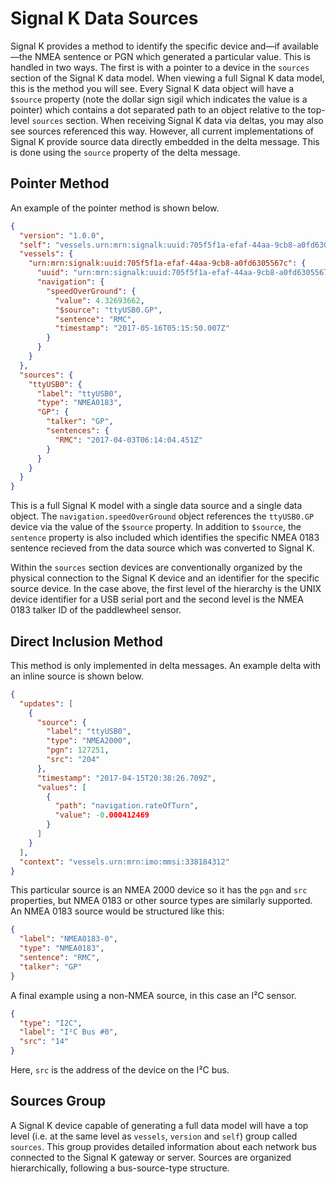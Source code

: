 # Signal K Data Sources

Signal K provides a method to identify the specific device and—if available—the NMEA sentence or PGN which generated a
particular value. This is handled in two ways. The first is with a pointer to a device in the `sources` section of the
Signal K data model. When viewing a full Signal K data model, this is the method you will see. Every Signal K data
object will have a `$source` property (note the dollar sign sigil which indicates the value is a pointer) which
contains a dot separated path to an object relative to the top-level `sources` section. When receiving Signal K data
via deltas, you may also see sources referenced this way. However, all current implementations of Signal K provide
source data directly embedded in the delta message. This is done using the `source` property of the delta message.

## Pointer Method

An example of the pointer method is shown below.

```json
{
  "version": "1.0.0",
  "self": "vessels.urn:mrn:signalk:uuid:705f5f1a-efaf-44aa-9cb8-a0fd6305567c",
  "vessels": {
    "urn:mrn:signalk:uuid:705f5f1a-efaf-44aa-9cb8-a0fd6305567c": {
      "uuid": "urn:mrn:signalk:uuid:705f5f1a-efaf-44aa-9cb8-a0fd6305567c",
      "navigation": {
        "speedOverGround": {
          "value": 4.32693662,
          "$source": "ttyUSB0.GP",
          "sentence": "RMC",
          "timestamp": "2017-05-16T05:15:50.007Z"
        }
      }
    }
  },
  "sources": {
    "ttyUSB0": {
      "label": "ttyUSB0",
      "type": "NMEA0183",
      "GP": {
        "talker": "GP",
        "sentences": {
          "RMC": "2017-04-03T06:14:04.451Z"
        }
      }
    }
  }
}
```

This is a full Signal K model with a single data source and a single data object. The `navigation.speedOverGround`
object references the `ttyUSB0.GP` device via the value of the `$source` property. In addition to `$source`, the
`sentence` property is also included which identifies the specific NMEA 0183 sentence recieved from the data source
which was converted to Signal K.

Within the `sources` section devices are conventionally organized by the physical connection to the Signal K device and
an identifier for the specific source device. In the case above, the first level of the hierarchy is the UNIX device
identifier for a USB serial port and the second level is the NMEA 0183 talker ID of the paddlewheel sensor.

## Direct Inclusion Method

This method is only implemented in delta messages. An example delta with an inline source is shown below.

```json
{
  "updates": [
    {
      "source": {
        "label": "ttyUSB0",
        "type": "NMEA2000",
        "pgn": 127251,
        "src": "204"
      },
      "timestamp": "2017-04-15T20:38:26.709Z",
      "values": [
        {
          "path": "navigation.rateOfTurn",
          "value": -0.000412469
        }
      ]
    }
  ],
  "context": "vessels.urn:mrn:imo:mmsi:338184312"
}
```

This particular source is an NMEA 2000 device so it has the `pgn` and `src` properties, but NMEA 0183 or other source
types are similarly supported. An NMEA 0183 source would be structured like this:

```json
{
  "label": "NMEA0183-0",
  "type": "NMEA0183",
  "sentence": "RMC",
  "talker": "GP"
}
```

A final example using a non-NMEA source, in this case an I²C sensor.

```json
{
  "type": "I2C",
  "label": "I²C Bus #0",
  "src": "14"
}
```

Here, `src` is the address of the device on the I²C bus.

## Sources Group

A Signal K device capable of generating a full data model will have a top level (i.e. at the same level as `vessels`,
`version` and `self`) group called `sources`. This group provides detailed information about each network bus connected
to the Signal K gateway or server. Sources are organized hierarchically, following a bus-source-type structure.
